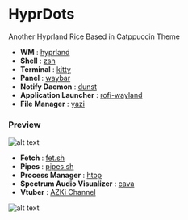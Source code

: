 # HyprDots

Another Hyprland Rice Based in Catppuccin Theme

- **WM** : [hyprland](https://github.com/hyprwm/Hyprland)
- **Shell** : [zsh](https://wiki.archlinux.org/index.php/zsh)
- **Terminal** : [kitty](https://github.com/kovidgoyal/kitty)
- **Panel** : [waybar](https://github.com/Alexays/Waybar)
- **Notify Daemon** : [dunst](https://wiki.archlinux.org/index.php/Dunst)
- **Application Launcher** : [rofi-wayland](https://github.com/in0ni/rofi-wayland)
- **File Manager** : [yazi](https://github.com/sxyazi/yazi)

### Preview

![alt text](https://github.com/hayakushi/HyprDots/tree/main/source/src1.png)

- **Fetch** : [fet.sh](https://github.com/eepykate/fet.sh)
- **Pipes** : [pipes.sh](https://github.com/pipeseroni/pipes.sh)
- **Process Manager** : [htop](https://github.com/htop-dev/htop)
- **Spectrum Audio Visualizer** : [cava](https://github.com/karlstav/cava)
- **Vtuber** : [AZKi Channel](https://youtube.com/@azki)

![alt text](https://github.com/hayakushi/HyprDots/tree/main/source/src2.png)
